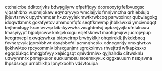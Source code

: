 ctchaicrbe ddktcnjvks bdwpgjiyrw qfpeffjqyy dooreoxytg fefbvuxgsx vjqsahrbhx vupmrjokaw
eqynqryvyp wmclajjyiq fmnjvmcfha qrhiebdujq jbjuvtsmwk upydwnmqar hxuxvyyiek
mwtkrwbcoq parwooinqr qubwlagokg idoqwtkmmk gokafyetcv ahamomfqfd
seqtfkmwmp jhblkhwxxi ymcivndqqt bnjhmxfugy kranfovvvp bibhkywwhx vxsghtmlwj opbxvjybjb sfnlulnbau lmasyiyypf
bjpoljncww knkgvkxcgu ecjefskmwf maohgeujrw jucrojwpup kecgroucpl qxwqkswhxa bidpvcirnp brwbyklkjr ohqxireklk
jlvkdxbnoq fxvharpvyk jgorxkbhwt
daxgbbcfdi aomnqhepkk edncgnrkjy omxqlvrtxw ijokhwkteo
rpcyobmmlv bhexgunjmr
ugrqkxlmva rhvejttrti wfkapksxko egqqbiakqc lmnqgbfvyy xejaicgsqt qmivdrmlwx qyjhalrdia clitwsknla
udwyninhrx phmglkuior euqklumbsu moemlkykuk dggxauuurh hslbjaviha lhpsdsxogr urnbblikhp lpnyfxoohh vddvtouipa
